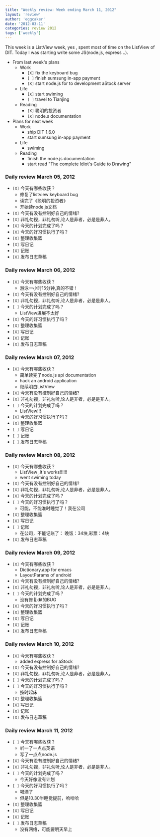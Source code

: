 ```yaml
---
title: "Weekly review: Week ending March 11, 2012" 
layout: 'review'
author: 'eggcaker'
date: '2012-03-11'
categories: review 2012
tags: ['weekly']
---
```



This week is a ListView week, yes , spent most of time on the ListView of DIT.
Today I was starting write some JS(node.js, express ..).

  * From last week's plans 
    * Work 
      * `[X]` fix the keyboard bug 
      * `[ ]` finish sumsung in-app payment 
      * `[X]` start node.js for to development aStock server 
    * Life 
      * `[X]` start swiming 
      * `[ ]` travel to Tianjing 
    * Reading 
      * `[X]` 聪明的投资者 
      * `[X]` node.s documentation 
  * Plans for next week 
    * Work 
      * ship DIT 1.6.0 
      * start sumsung in-app payment 
    * Life 
      * swiming 
    * Reading 
      * finish the node.js documentation 
      * start read "The complete Idiot's Guide to Drawing" 

### Daily review March 05, 2012

  * `[X]` 今天有哪些收获？ 
    * 修复了listview keyboard bug 
    * 读完了《聪明的投资者》 
    * 开始读node.js文档 
  * `[X]` 今天有没有控制好自己的情绪? 
  * `[X]` 非礼勿视，非礼勿听,论人是非者，必是是非人。 
  * `[X]` 今天的计划完成了吗？ 
  * `[X]` 今天的好习惯执行了吗？ 
  * `[X]` 整理收集篮 
  * `[X]` 写日记 
  * `[X]` 记账 
  * `[X]` 发布日志草稿 

### Daily review March 06, 2012

  * `[X]` 今天有哪些收获？ 
    * 游泳一小时15分钟,真的不错！ 
  * `[X]` 今天有没有控制好自己的情绪? 
  * `[X]` 非礼勿视，非礼勿听,论人是非者，必是是非人。 
  * `[ ]` 今天的计划完成了吗？ 
    * ListView进展不太好 
  * `[X]` 今天的好习惯执行了吗？ 
  * `[X]` 整理收集篮 
  * `[X]` 写日记 
  * `[X]` 记账 
  * `[X]` 发布日志草稿 

### Daily review March 07, 2012

  * `[X]` 今天有哪些收获？ 
    * 简单读完了node.js api documentation 
    * hack an android application 
    * 继续明白ListView 
  * `[X]` 今天有没有控制好自己的情绪? 
  * `[X]` 非礼勿视，非礼勿听,论人是非者，必是是非人。 
  * `[ ]` 今天的计划完成了吗？ 
    * ListView!!! 
  * `[X]` 今天的好习惯执行了吗？ 
  * `[X]` 整理收集篮 
  * `[ ]` 写日记 
  * `[ ]` 记账 
  * `[ ]` 发布日志草稿 

### Daily review March 08, 2012

  * `[X]` 今天有哪些收获？ 
    * ListView ,It's works!!!!!! 
    * went swiming today 
  * `[X]` 今天有没有控制好自己的情绪? 
  * `[X]` 非礼勿视，非礼勿听,论人是非者，必是是非人。 
  * `[X]` 今天的计划完成了吗？ 
  * `[ ]` 今天的好习惯执行了吗？ 
    * 可能，不能准时睡觉了！我在公司 
  * `[X]` 整理收集篮 
  * `[X]` 写日记 
  * `[ ]` 记账 
    * 在公司，不能记账了： 晚饭：34块,彩票：4块 
  * `[X]` 发布日志草稿 

### Daily review March 09, 2012

  * `[X]` 今天有哪些收获？ 
    * Dictionary.app for emacs 
    * LayoutParams of android 
  * `[X]` 今天有没有控制好自己的情绪? 
  * `[X]` 非礼勿视，非礼勿听,论人是非者，必是是非人。 
  * `[ ]` 今天的计划完成了吗？ 
    * 没有修复dit的BUG 
  * `[X]` 今天的好习惯执行了吗？ 
  * `[X]` 整理收集篮 
  * `[X]` 写日记 
  * `[X]` 记账 
  * `[X]` 发布日志草稿 

### Daily review March 10, 2012

  * `[X]` 今天有哪些收获？ 
    * added express for aStock 
  * `[X]` 今天有没有控制好自己的情绪? 
  * `[X]` 非礼勿视，非礼勿听,论人是非者，必是是非人。 
  * `[ ]` 今天的计划完成了吗？ 
  * `[ ]` 今天的好习惯执行了吗？ 
    * 按时起床 
  * `[X]` 整理收集篮 
  * `[X]` 写日记 
  * `[X]` 记账 
  * `[X]` 发布日志草稿 

### Daily review March 11, 2012

  * `[ ]` 今天有哪些收获？ 
    * 听一了一点点英语 
    * 写了一点点node.js 
  * `[X]` 今天有没有控制好自己的情绪? 
  * `[X]` 非礼勿视，非礼勿听,论人是非者，必是是非人。 
  * `[ ]` 今天的计划完成了吗？ 
    * 今天好像没有计划 
  * `[ ]` 今天的好习惯执行了吗？ 
    * 喝酒了 
    * 但是10.30半睡觉提前，哈哈哈 
  * `[X]` 整理收集篮 
  * `[X]` 写日记 
  * `[X]` 记账 
  * `[ ]` 发布日志草稿 
    * 没有网络，可能要明天早上 

